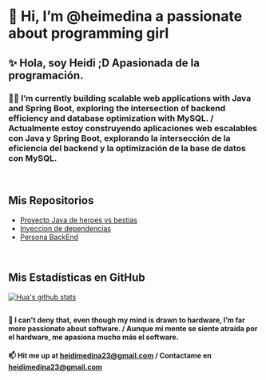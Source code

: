 # 👋 Hi, I’m @heimedina a passionate about programming girl
## ✨ Hola, soy Heidi ;D Apasionada de la programación.


### 👀🌱 I’m currently building scalable web applications with Java and Spring Boot, exploring the intersection of backend efficiency and database optimization with MySQL. / Actualmente estoy construyendo aplicaciones web escalables con Java y Spring Boot, explorando la intersección de la eficiencia del backend y la optimización de la base de datos con MySQL.
<br>

## Mis Repositorios

- [Proyecto Java de heroes vs bestias](https://github.com/heimedina/Batalla-Heroes-vs.-Bestias) 
- [Inyeccion de dependencias](https://github.com/heimedina/InyectionDepedencies)
- [Persona BackEnd](https://github.com/heimedina/PersonaBackEnd)
<br>

## Mis Estadísticas en GitHub
[![Hua's github stats](https://github-readme-stats.vercel.app/api?username=heimedina&show_icons=true&theme=highcontrast)](https://github.com/heimedina/github-readme-stats)

## 
#### 💞️ I can't deny that, even though my mind is drawn to hardware, I’m far more passionate about software. / Aunque mi mente se siente atraída por el hardware, me apasiona mucho más el software.
#### 📫 Hit me up at heidimedina23@gmail.com / Contactame en heidimedina23@gmail.com

<!---
heimedina/heimedina is a ✨ special ✨ repository because its `README.md` (this file) appears on your GitHub profile.
You can click the Preview link to take a look at your changes.
😄⚡ Fun fact: ...
--->
